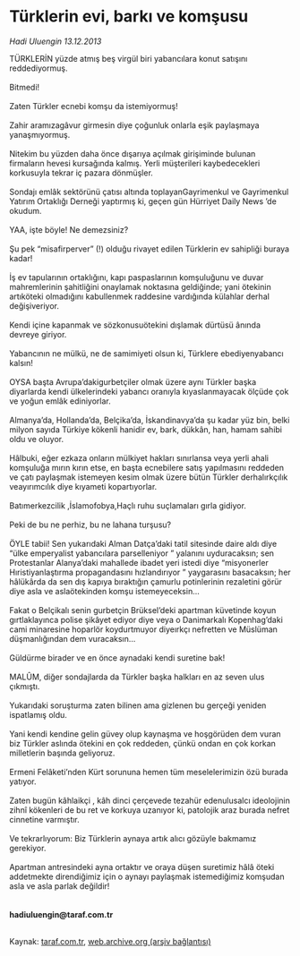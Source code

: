 # Türklerin evi, barkı ve komşusu

*Hadi Uluengin 13.12.2013*

<div class="yazi">TÜRKLERİN yüzde atmış beş virgül biri yabancılara konut satışını reddediyormuş.<br/><br/>Bitmedi!<br/><br/>Zaten Türkler ecnebi komşu da istemiyormuş!<br/><br/>Zahir aramızagâvur girmesin diye çoğunluk onlarla eşik paylaşmaya yanaşmıyormuş.<br/><br/>Nitekim bu yüzden daha önce dışarıya açılmak girişiminde bulunan firmaların hevesi kursağında kalmış. Yerli müşterileri kaybedecekleri korkusuyla tekrar iç pazara dönmüşler.<br/><br/>Sondajı emlâk sektörünü çatısı altında toplayanGayrimenkul ve Gayrimenkul Yatırım Ortaklığı Derneği yaptırmış ki, geçen gün Hürriyet Daily News ’de okudum.<br/><br/>YAA, işte böyle! Ne demezsiniz?<br/><br/>Şu pek “misafirperver” (!) olduğu rivayet edilen Türklerin ev sahipliği buraya kadar!<br/><br/>İş ev tapularının ortaklığını, kapı paspaslarının komşuluğunu ve duvar mahremlerinin şahitliğini onaylamak noktasına geldiğinde; yani ötekinin artıköteki olmadığını kabullenmek raddesine vardığında külahlar derhal değişiveriyor.<br/><br/>Kendi içine kapanmak ve sözkonusuötekini dışlamak dürtüsü ânında devreye giriyor.<br/><br/>Yabancının ne mülkü, ne de samimiyeti olsun ki, Türklere ebediyenyabancı kalsın!<br/><br/>OYSA başta Avrupa’dakigurbetçiler olmak üzere aynı Türkler başka diyarlarda kendi ülkelerindeki yabancı oranıyla kıyaslanmayacak ölçüde çok ve yoğun emlâk ediniyorlar.<br/><br/>Almanya’da, Hollanda’da, Belçika’da, İskandinavya’da şu kadar yüz bin, belki milyon sayıda Türkiye kökenli hanidir ev, bark, dükkân, han, hamam sahibi oldu ve oluyor.<br/><br/>Hâlbuki, eğer ezkaza onların mülkiyet hakları sınırlansa veya yerli ahali komşuluğa mırın kırın etse, en başta ecnebilere satış yapılmasını reddeden ve çatı paylaşmak istemeyen kesim olmak üzere bütün Türkler derhalırkçılık veayırımcılık diye kıyameti kopartıyorlar.<br/><br/>Batımerkezcilik ,İslamofobya,Haçlı ruhu suçlamaları gırla gidiyor.<br/><br/>Peki de bu ne perhiz, bu ne lahana turşusu?<br/><br/>ÖYLE tabii! Sen yukarıdaki Alman Datça’daki tatil sitesinde daire aldı diye “ülke emperyalist yabancılara parselleniyor ” yalanını uyduracaksın; sen Protestanlar Alanya’daki mahallede ibadet yeri istedi diye “misyonerler Hıristiyanlaştırma propagandasını hızlandırıyor ” yaygarasını basacaksın; her hâlükârda da sen dış kapıya bıraktığın çamurlu potinlerinin rezaletini görür diye asla ve aslaötekinden komşu istemeyeceksin...<br/><br/>Fakat o Belçikalı senin gurbetçin Brüksel’deki apartman küvetinde koyun gırtlaklayınca polise şikâyet ediyor diye veya o Danimarkalı Kopenhag’daki cami minaresine hoparlör koydurtmuyor diyeırkçı nefretten ve Müslüman düşmanlığından dem vuracaksın...<br/><br/>Güldürme birader ve en önce aynadaki kendi suretine bak!<br/><br/>MALÛM, diğer sondajlarda da Türkler başka halkları en az seven ulus çıkmıştı.<br/><br/>Yukarıdaki soruşturma zaten bilinen ama gizlenen bu gerçeği yeniden ispatlamış oldu.<br/><br/>Yani kendi kendine gelin güvey olup kaynaşma ve hoşgörüden dem vuran biz Türkler aslında ötekini en çok reddeden, çünkü ondan en çok korkan milletlerin başında geliyoruz.<br/><br/>Ermeni Felâketi’nden Kürt sorununa hemen tüm meselelerimizin özü burada yatıyor.<br/><br/>Zaten bugün kâhlaikçi , kâh dinci çerçevede tezahür edenulusalcı ideolojinin zihnî kökenleri de bu ret ve korkuya uzanıyor ki, patolojik araz burada nefret cinnetine varmıştır.<br/><br/>Ve tekrarlıyorum: Biz Türklerin aynaya artık alıcı gözüyle bakmamız gerekiyor.<br/><br/>Apartman antresindeki ayna ortaktır ve oraya düşen suretimiz hâlâ öteki addetmekte direndiğimiz için o aynayı paylaşmak istemediğimiz komşudan asla ve asla parlak değildir!<br/><br/><br/><b>hadiuluengin@taraf.com.tr<br/></b><br/>
</div>

Kaynak: [taraf.com.tr](http://www.taraf.com.tr:80/hadi-uluengin/makale-turklerin-evi-barki-ve-komsusu.htm), [web.archive.org (arşiv bağlantısı)](http://web.archive.org/web/20131216050502/http://www.taraf.com.tr:80/hadi-uluengin/makale-turklerin-evi-barki-ve-komsusu.htm)
